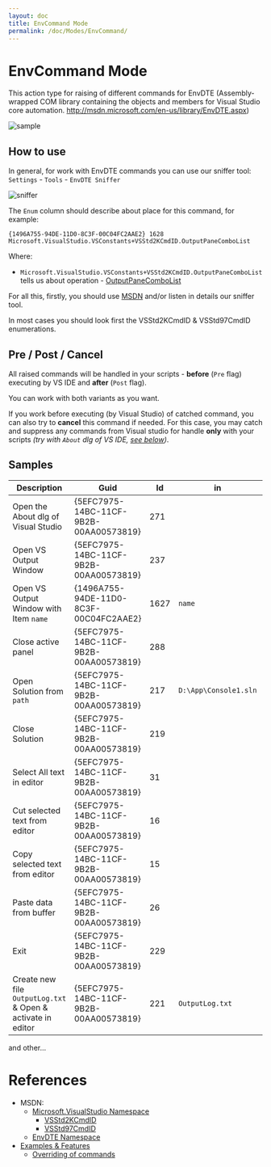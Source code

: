 ```yaml
---
layout: doc
title: EnvCommand Mode
permalink: /doc/Modes/EnvCommand/
---
```


# EnvCommand Mode

This action type for raising of different commands for EnvDTE (Assembly-wrapped COM library containing the objects and members for Visual Studio core automation. http://msdn.microsoft.com/en-us/library/EnvDTE.aspx)

![sample](../../Resources/examples/EnvCommand.png)

## How to use

In general, for work with EnvDTE commands you can use our sniffer tool: `Settings` - `Tools` - `EnvDTE Sniffer`

![sniffer](../../Resources/examples/CommandEvent.gif)

The `Enum` column should describe about place for this command, for example:

```text
{1496A755-94DE-11D0-8C3F-00C04FC2AAE2} 1628 Microsoft.VisualStudio.VSConstants+VSStd2KCmdID.OutputPaneComboList
```

Where:

* `Microsoft.VisualStudio.VSConstants+VSStd2KCmdID.OutputPaneComboList` tells us about operation - [OutputPaneComboList](https://msdn.microsoft.com/en-us/library/microsoft.visualstudio.vsconstants.vsstd2kcmdid.aspx?f=255&MSPPError=-2147217396)

For all this, firstly, you should use [MSDN](https://msdn.microsoft.com/en-us/library/microsoft.visualstudio.aspx) and/or listen in details our sniffer tool.

In most cases you should look first the VSStd2KCmdID & VSStd97CmdID enumerations.

## Pre / Post / Cancel

All raised commands will be handled in your scripts - **before** (`Pre` flag) executing by VS IDE and **after** (`Post` flag).

You can work with both variants as you want.

If you work before executing (by Visual Studio) of catched command, you can also try to **cancel** this command if needed.
For this case, you may catch and suppress any commands from Visual studio for handle **only** with your scripts *(try with `About` dlg of VS IDE, [see below](#samples))*.

## Samples

Description | Guid | Id | in | out
------------|------|----|----|----
Open the About dlg of Visual Studio |{5EFC7975-14BC-11CF-9B2B-00AA00573819} | 271 | | 
Open VS Output Window | {5EFC7975-14BC-11CF-9B2B-00AA00573819} | 237 | | 
Open VS Output Window with Item `name` | {1496A755-94DE-11D0-8C3F-00C04FC2AAE2} | 1627 | `name` | 
Close active panel | {5EFC7975-14BC-11CF-9B2B-00AA00573819} | 288 | | 
Open Solution from `path` | {5EFC7975-14BC-11CF-9B2B-00AA00573819} | 217 | `D:\App\Console1.sln` | 
Close Solution | {5EFC7975-14BC-11CF-9B2B-00AA00573819} | 219 
Select All text in editor | {5EFC7975-14BC-11CF-9B2B-00AA00573819} | 31 | | 
Cut selected text from editor | {5EFC7975-14BC-11CF-9B2B-00AA00573819} | 16 | | 
Copy selected text from editor | {5EFC7975-14BC-11CF-9B2B-00AA00573819} | 15 | | 
Paste data from buffer | {5EFC7975-14BC-11CF-9B2B-00AA00573819} | 26 | | 
Exit | {5EFC7975-14BC-11CF-9B2B-00AA00573819} | 229 | | 
Create new file `OutputLog.txt` & Open & activate in editor | {5EFC7975-14BC-11CF-9B2B-00AA00573819} | 221 | `OutputLog.txt` | 

and other...


# References

* MSDN:
    * [Microsoft.VisualStudio Namespace](https://msdn.microsoft.com/en-us/library/microsoft.visualstudio.aspx)
        * [VSStd2KCmdID](https://msdn.microsoft.com/en-us/library/microsoft.visualstudio.vsconstants.vsstd2kcmdid.aspx)
        * [VSStd97CmdID](https://msdn.microsoft.com/en-us/library/microsoft.visualstudio.vsconstants.vsstd97cmdid.aspx)
    * [EnvDTE Namespace](http://msdn.microsoft.com/en-us/library/EnvDTE.aspx)
* [Examples & Features](../../Examples/)
    * [Overriding of commands](../../Examples/Overriding/)